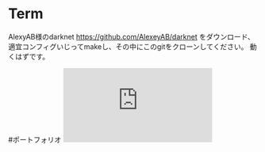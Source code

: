 # Term

AlexyAB様のdarknet https://github.com/AlexeyAB/darknet をダウンロード、適宜コンフィグいじってmakeし、その中にこのgitをクローンしてください。
動くはずです。

#ポートフォリオ
![TERM_Portfolio.pdf](https://github.com/Koyo1107/Term/files/4209411/TERM_Portfolio.pdf)
